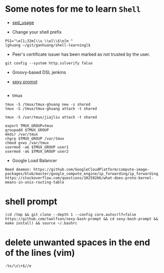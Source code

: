 # Some notes for me to learn `Shell`

- [sed_usage](sed_usage.md)

- Change your shell prefix

```
PS1="\e[1;32m[\\u \\w]\\$\e[m "
[ghuang ~/git/ganhuang/shell-learning]$
```
- Peer's certificate issuer has been marked as not trusted by the user.

```
git config --system http.sslverify false
```
- Groovy-based DSL jenkins

- [sexy promot](https://github.com/twolfson/sexy-bash-prompt) 

```(cd /tmp && git clone --depth 1 --config core.autocrlf=false https://github.com/twolfson/sexy-bash-prompt && cd sexy-bash-prompt && make install) && source ~/.bashrc
```

- tmux

```
tmux -S /tmux/tmux-ghuang new -s shared
tmux -S /tmux/tmux-ghuang attach -t shared

tmux -S /var/tmux/jiajliu attach -t shared

export TMUX_GROUP=tmux
groupadd $TMUX_GROUP
mkdir /var/tmux
chgrp $TMUX_GROUP /var/tmux
chmod g+ws /var/tmux
usermod -aG $TMUX_GROUP user1
usermod -aG $TMUX_GROUP user2
```

- Google Load Balancer

```
Need deamon: https://github.com/GoogleCloudPlatform/compute-image-packages/blob/master/google_compute_engine/ip_forwarding/ip_forwarding_daemon.py
https://stackoverflow.com/questions/10259266/what-does-proto-kernel-means-in-unix-routing-table
```

# shell prompt
```
(cd /tmp && git clone --depth 1 --config core.autocrlf=false https://github.com/twolfson/sexy-bash-prompt && cd sexy-bash-prompt && make install) && source ~/.bashrc
```
# delete unwanted spaces in the end of the lines (vim)
```
:%s/\s\+$//e
```
